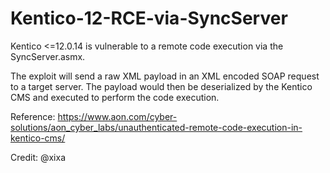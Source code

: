 # Kentico-12-RCE-via-SyncServer
Kentico &lt;=12.0.14 is vulnerable to a remote code execution via the SyncServer.asmx.

The exploit will send a raw XML payload in an XML encoded SOAP request to a target server. The payload would then be deserialized by the Kentico CMS and executed to perform the code execution. 

Reference: https://www.aon.com/cyber-solutions/aon_cyber_labs/unauthenticated-remote-code-execution-in-kentico-cms/

Credit: @xixa
